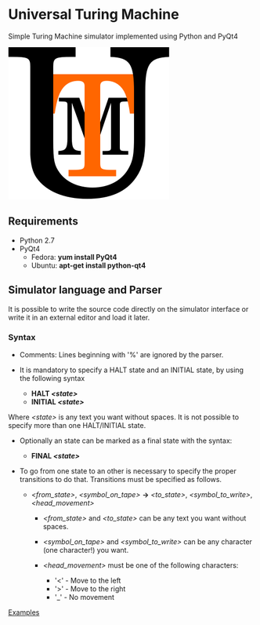 Universal Turing Machine
========================
Simple Turing Machine simulator implemented using Python and PyQt4

![application logo][logo]

## Requirements ##

  - Python 2.7
  - PyQt4
    - Fedora: **yum install PyQt4**
    - Ubuntu: **apt-get install python-qt4**

## Simulator language and Parser ##

It is possible to write the source code directly on the simulator interface or write
it in an external editor and load it later.

### Syntax ###

  + Comments: Lines beginning with '%' are ignored by the parser. 

  + It is mandatory to specify a HALT state and an INITIAL state, by using the following syntax
    + **HALT _\<state\>_**
    + **INITIAL _\<state\>_**

   Where *\<state\>* is any text you want without spaces. It is not possible to specify more than one HALT/INITIAL state.

  + Optionally an state can be marked as a final state with the syntax:
    + **FINAL _\<state\>_**
  
  + To go from one state to an other is necessary to specify the proper transitions to do that.
    Transitions must be specified as follows.
    + *\<from_state\>*, *\<symbol_on_tape\>* **->** *\<to_state\>*, *\<symbol_to_write\>*, *\<head_movement\>*
      + *\<from_state\>* and *\<to_state\>* can be any text you want without spaces.
      + *\<symbol_on_tape\>* and *\<symbol_to_write\>* can be any character (one character!) you want.
      + *\<head_movement\>* must be one of the following characters:
  
        + '<' - Move to the left
        + '>' - Move to the right
        + '_' - No movement

  [Examples][examples]
    

[logo]: ./graphics/icon.png "Application Logo"
[examples]: ./tm_examples
